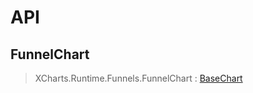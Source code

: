 # API

## FunnelChart

> XCharts.Runtime.Funnels.FunnelChart : [BaseChart](https://xcharts-team.github.io/docs/api#basechart)

